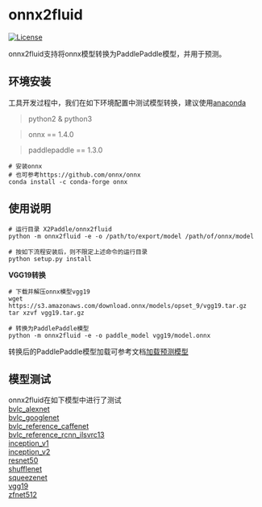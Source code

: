 # onnx2fluid
[![License](https://img.shields.io/badge/license-Apache%202-blue.svg)](LICENSE)


onnx2fluid支持将onnx模型转换为PaddlePaddle模型，并用于预测。

## 环境安装

工具开发过程中，我们在如下环境配置中测试模型转换，建议使用[anaconda](https://docs.anaconda.com/anaconda/install)

> python2 & python3

> onnx == 1.4.0

> paddlepaddle == 1.3.0

``` shell
# 安装onnx
# 也可参考https://github.com/onnx/onnx
conda install -c conda-forge onnx
```

## 使用说明
         
```shell
# 运行目录 X2Paddle/onnx2fluid
python -m onnx2fluid -e -o /path/to/export/model /path/of/onnx/model

# 按如下流程安装后，则不限定上述命令的运行目录
python setup.py install
```
**VGG19转换**
```shell
# 下载并解压onnx模型vgg19
wget https://s3.amazonaws.com/download.onnx/models/opset_9/vgg19.tar.gz
tar xzvf vgg19.tar.gz

# 转换为PaddlePaddle模型
python -m onnx2fluid -e -o paddle_model vgg19/model.onnx
```
转换后的PaddlePaddle模型加载可参考文档[加载预测模型](http://www.paddlepaddle.org/documentation/docs/zh/1.3/api_guides/low_level/inference.html#id4)

## 模型测试
onnx2fluid在如下模型中进行了测试  
[bvlc_alexnet](https://s3.amazonaws.com/download.onnx/models/opset_9/bvlc_alexnet.tar.gz)  
[bvlc_googlenet](https://s3.amazonaws.com/download.onnx/models/opset_9/bvlc_googlenet.tar.gz)  
[bvlc_reference_caffenet](https://s3.amazonaws.com/download.onnx/models/opset_9/bvlc_reference_caffenet.tar.gz)  
[bvlc_reference_rcnn_ilsvrc13](https://s3.amazonaws.com/download.onnx/models/opset_9/bvlc_reference_rcnn_ilsvrc13.tar.gz)  
[inception_v1](https://s3.amazonaws.com/download.onnx/models/opset_9/inception_v1.tar.gz)  
[inception_v2](https://s3.amazonaws.com/download.onnx/models/opset_9/inception_v2.tar.gz)  
[resnet50](https://s3.amazonaws.com/download.onnx/models/opset_9/resnet50.tar.gz)  
[shufflenet](https://s3.amazonaws.com/download.onnx/models/opset_9/shufflenet.tar.gz)  
[squeezenet](https://s3.amazonaws.com/download.onnx/models/opset_9/squeezenet.tar.gz)  
[vgg19](https://s3.amazonaws.com/download.onnx/models/opset_9/vgg19.tar.gz)  
[zfnet512](https://s3.amazonaws.com/download.onnx/models/opset_9/zfnet512.tar.gz)
